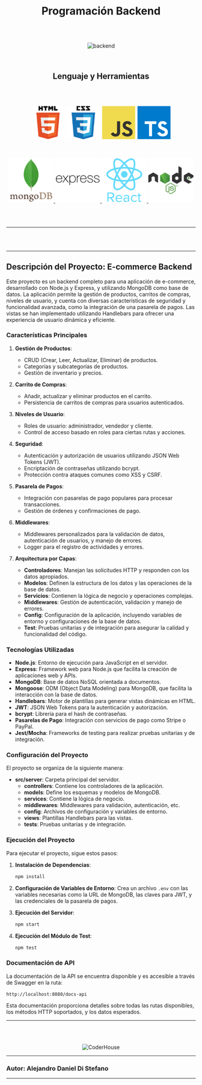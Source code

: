 <h1 align="center">Programación Backend</h1><br><br>
<p align="center"> 
<img src="https://encrypted-tbn0.gstatic.com/images?q=tbn:ANd9GcTY0JeyLTcn-kwLcHWl0gf3XzfFnot6eshV2ms8RVkEmzZst74I4X24PO8KCT7inFz46W0&usqp=CAU" alt="backend" />
</p><br>
 <h2 align="center">Lenguaje y Herramientas</h2>
 <br><br>
 <p align="center"> 
 <a href="https://www.w3.org/html/" target="_blank"> <img src="https://raw.githubusercontent.com/devicons/devicon/master/icons/html5/html5-original-wordmark.svg" alt="html5" width="90" height="90"/></a> 
 <a href="https://www.w3schools.com/css/" target="_blank"> <img src="https://raw.githubusercontent.com/devicons/devicon/master/icons/css3/css3-original-wordmark.svg" alt="css3" width="90" height="90"/></a> 
 <a href="https://developer.mozilla.org/en-US/docs/Web/JavaScript" target="_blank"> <img src="https://raw.githubusercontent.com/devicons/devicon/master/icons/javascript/javascript-original.svg" alt="Javascript" width="90" height="90"/></a> 
<a href="https://www.typescriptlang.org/" target="_blank" rel="noreferrer"> <img src="https://raw.githubusercontent.com/devicons/devicon/master/icons/typescript/typescript-original.svg" alt="typescript" width="90" height="90"/> </a> 
</p>
<br>
 <p align="center"> 
<a href="https://www.mongodb.com/" target="_blank" rel="Drako01"> <img src="https://raw.githubusercontent.com/devicons/devicon/master/icons/mongodb/mongodb-original-wordmark.svg" alt="mongodb.com"  height="120"/> </a>
<a href="https://www.express.com/" target="_blank" rel="Drako01"> <img src="https://raw.githubusercontent.com/devicons/devicon/master/icons/express/express-original-wordmark.svg" alt="express.com"  height="120"/> </a>
 <a href="https://reactjs.org/" target="_blank" rel="Drako01"> <img src="https://raw.githubusercontent.com/devicons/devicon/master/icons/react/react-original-wordmark.svg" alt="react" height="120"/> </a>
 <a href="https://nodejs.org/" target="_blank" rel="Drako01"> <img src="https://raw.githubusercontent.com/devicons/devicon/master/icons/nodejs/nodejs-original-wordmark.svg" alt="nodejs"  height="120"/> </a>
 
</p>
<br><br>




---
<br><br>

---

## Descripción del Proyecto: E-commerce Backend

Este proyecto es un backend completo para una aplicación de e-commerce, desarrollado con Node.js y Express, y utilizando MongoDB como base de datos. La aplicación permite la gestión de productos, carritos de compras, niveles de usuario, y cuenta con diversas características de seguridad y funcionalidad avanzada, como la integración de una pasarela de pagos. Las vistas se han implementado utilizando Handlebars para ofrecer una experiencia de usuario dinámica y eficiente.

### Características Principales

1. **Gestión de Productos**:
    - CRUD (Crear, Leer, Actualizar, Eliminar) de productos.
    - Categorías y subcategorías de productos.
    - Gestión de inventario y precios.

2. **Carrito de Compras**:
    - Añadir, actualizar y eliminar productos en el carrito.
    - Persistencia de carritos de compras para usuarios autenticados.

3. **Niveles de Usuario**:
    - Roles de usuario: administrador, vendedor y cliente.
    - Control de acceso basado en roles para ciertas rutas y acciones.

4. **Seguridad**:
    - Autenticación y autorización de usuarios utilizando JSON Web Tokens (JWT).
    - Encriptación de contraseñas utilizando bcrypt.
    - Protección contra ataques comunes como XSS y CSRF.

5. **Pasarela de Pagos**:
    - Integración con pasarelas de pago populares para procesar transacciones.
    - Gestión de órdenes y confirmaciones de pago.

6. **Middlewares**:
    - Middlewares personalizados para la validación de datos, autenticación de usuarios, y manejo de errores.
    - Logger para el registro de actividades y errores.

7. **Arquitectura por Capas**:
    - **Controladores**: Manejan las solicitudes HTTP y responden con los datos apropiados.
    - **Modelos**: Definen la estructura de los datos y las operaciones de la base de datos.
    - **Servicios**: Contienen la lógica de negocio y operaciones complejas.
    - **Middlewares**: Gestión de autenticación, validación y manejo de errores.
    - **Config**: Configuración de la aplicación, incluyendo variables de entorno y configuraciones de la base de datos.
    - **Test**: Pruebas unitarias y de integración para asegurar la calidad y funcionalidad del código.

### Tecnologías Utilizadas

- **Node.js**: Entorno de ejecución para JavaScript en el servidor.
- **Express**: Framework web para Node.js que facilita la creación de aplicaciones web y APIs.
- **MongoDB**: Base de datos NoSQL orientada a documentos.
- **Mongoose**: ODM (Object Data Modeling) para MongoDB, que facilita la interacción con la base de datos.
- **Handlebars**: Motor de plantillas para generar vistas dinámicas en HTML.
- **JWT**: JSON Web Tokens para la autenticación y autorización.
- **bcrypt**: Librería para el hash de contraseñas.
- **Pasarelas de Pago**: Integración con servicios de pago como Stripe o PayPal.
- **Jest/Mocha**: Frameworks de testing para realizar pruebas unitarias y de integración.

### Configuración del Proyecto

El proyecto se organiza de la siguiente manera:

- **src/server**: Carpeta principal del servidor.
  - **controllers**: Contiene los controladores de la aplicación.
  - **models**: Define los esquemas y modelos de MongoDB.
  - **services**: Contiene la lógica de negocio.
  - **middlewares**: Middlewares para validación, autenticación, etc.
  - **config**: Archivos de configuración y variables de entorno.
  - **views**: Plantillas Handlebars para las vistas.
  - **tests**: Pruebas unitarias y de integración.

### Ejecución del Proyecto

Para ejecutar el proyecto, sigue estos pasos:

1. **Instalación de Dependencias**:
    ```bash
    npm install
    ```

2. **Configuración de Variables de Entorno**:
    Crea un archivo `.env` con las variables necesarias como la URL de MongoDB, las claves para JWT, y las credenciales de la pasarela de pagos.

3. **Ejecución del Servidor**:
    ```bash
    npm start
    ```
4. **Ejecución del Módulo de Test**:
    ```bash
    npm test
    ```


### Documentación de API

La documentación de la API se encuentra disponible y es accesible a través de Swagger en la ruta:
  ```
  http://localhost:8080/docs-api
  ```

Esta documentación proporciona detalles sobre todas las rutas disponibles, los métodos HTTP soportados, y los datos esperados.

---


<br><br>

<p align="center"> 
    <img src="https://jobs.coderhouse.com/assets/logos_coderhouse.png" alt="CoderHouse"  height="100"/>
</p>



---


### Autor: Alejandro Daniel Di Stefano

---
